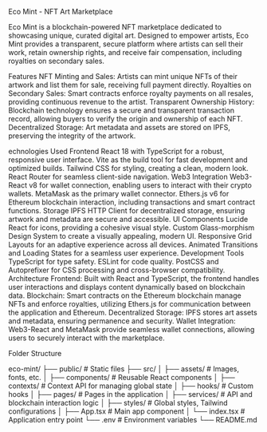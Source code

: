 Eco Mint - NFT Art Marketplace


Eco Mint is a blockchain-powered NFT marketplace dedicated to showcasing unique, curated digital art. Designed to empower artists, Eco Mint provides a transparent, secure platform where artists can sell their work, retain ownership rights, and receive fair compensation, including royalties on secondary sales.


Features
NFT Minting and Sales: Artists can mint unique NFTs of their artwork and list them for sale, receiving full payment directly.
Royalties on Secondary Sales: Smart contracts enforce royalty payments on all resales, providing continuous revenue to the artist.
Transparent Ownership History: Blockchain technology ensures a secure and transparent transaction record, allowing buyers to verify the origin and ownership of each NFT.
Decentralized Storage: Art metadata and assets are stored on IPFS, preserving the integrity of the artwork.


echnologies Used
Frontend
React 18 with TypeScript for a robust, responsive user interface.
Vite as the build tool for fast development and optimized builds.
Tailwind CSS for styling, creating a clean, modern look.
React Router for seamless client-side navigation.
Web3 Integration
Web3-React v8 for wallet connection, enabling users to interact with their crypto wallets.
MetaMask as the primary wallet connector.
Ethers.js v6 for Ethereum blockchain interaction, including transactions and smart contract functions.
Storage
IPFS HTTP Client for decentralized storage, ensuring artwork and metadata are secure and accessible.
UI Components
Lucide React for icons, providing a cohesive visual style.
Custom Glass-morphism Design System to create a visually appealing, modern UI.
Responsive Grid Layouts for an adaptive experience across all devices.
Animated Transitions and Loading States for a seamless user experience.
Development Tools
TypeScript for type safety.
ESLint for code quality.
PostCSS and Autoprefixer for CSS processing and cross-browser compatibility.
Architecture
Frontend: Built with React and TypeScript, the frontend handles user interactions and displays content dynamically based on blockchain data.
Blockchain: Smart contracts on the Ethereum blockchain manage NFTs and enforce royalties, utilizing Ethers.js for communication between the application and Ethereum.
Decentralized Storage: IPFS stores art assets and metadata, ensuring permanence and security.
Wallet Integration: Web3-React and MetaMask provide seamless wallet connections, allowing users to securely interact with the marketplace.

Folder Structure

eco-mint/
├── public/                # Static files
├── src/
│   ├── assets/            # Images, fonts, etc.
│   ├── components/        # Reusable React components
│   ├── contexts/          # Context API for managing global state
│   ├── hooks/             # Custom hooks
│   ├── pages/             # Pages in the application
│   ├── services/          # API and blockchain interaction logic
│   ├── styles/            # Global styles, Tailwind configurations
│   ├── App.tsx            # Main app component
│   └── index.tsx          # Application entry point
└── .env                   # Environment variables
└── README.md

